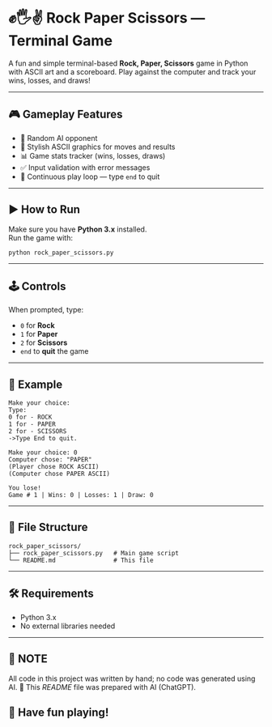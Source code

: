
# ✊🖐✌ Rock Paper Scissors — Terminal Game

A fun and simple terminal-based **Rock, Paper, Scissors** game in Python with ASCII art and a scoreboard. Play against the computer and track your wins, losses, and draws!

---

## 🎮 Gameplay Features

- 🧠 Random AI opponent
- 🎨 Stylish ASCII graphics for moves and results
- 📊 Game stats tracker (wins, losses, draws)
- ✅ Input validation with error messages
- 🔁 Continuous play loop — type `end` to quit

---

## ▶️ How to Run

Make sure you have **Python 3.x** installed.  
Run the game with:

```bash
python rock_paper_scissors.py
```

---

## 🕹 Controls

When prompted, type:
- `0` for **Rock**
- `1` for **Paper**
- `2` for **Scissors**
- `end` to **quit** the game

---

## 📌 Example

```
Make your choice:
Type:
0 for - ROCK
1 for - PAPER
2 for - SCISSORS
->Type End to quit.

Make your choice: 0
Computer chose: "PAPER"
(Player chose ROCK ASCII)
(Computer chose PAPER ASCII)

You lose!
Game # 1 | Wins: 0 | Losses: 1 | Draw: 0
```

---

## 📁 File Structure

```
rock_paper_scissors/
├── rock_paper_scissors.py   # Main game script
└── README.md                # This file
```

---

## 🛠 Requirements

- Python 3.x
- No external libraries needed

---

## 📌 NOTE

All code in this project was written by hand; no code was generated using AI.
📘 This *README* file was prepared with AI (ChatGPT).




## 🎉 Have fun playing!


